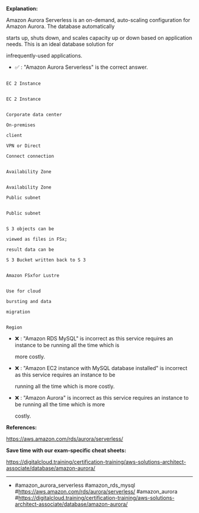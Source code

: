**Explanation:**

Amazon Aurora Serverless is an on-demand, auto-scaling configuration for Amazon Aurora. The database automatically

starts up, shuts down, and scales capacity up or down based on application needs. This is an ideal database solution for

infrequently-used applications.

- ✅ :  "Amazon Aurora Serverless" is the correct answer.

```

EC 2 Instance

```

```

EC 2 Instance

```

```

Corporate data center

On-premises

client

VPN or Direct

Connect connection

```

```

Availability Zone

```

```

Availability Zone

Public subnet

```

```

Public subnet

```

```

S 3 objects can be

viewed as files in FSx;

result data can be

S 3 Bucket written back to S 3

```

```

Amazon FSxfor Lustre

```

```

Use for cloud

bursting and data

migration

```

```

Region

```

- ❌ :  "Amazon RDS MySQL" is incorrect as this service requires an instance to be running all the time which is

  more costly.

- ❌ :  "Amazon EC2 instance with MySQL database installed" is incorrect as this service requires an instance to be

  running all the time which is more costly.

- ❌ :  "Amazon Aurora" is incorrect as this service requires an instance to be running all the time which is more

  costly.

**References:**

<https://aws.amazon.com/rds/aurora/serverless/>

**Save time with our exam-specific cheat sheets:**

<https://digitalcloud.training/certification-training/aws-solutions-architect-associate/database/amazon-aurora/>

----

- #amazon_aurora_serverless #amazon_rds_mysql #<https://aws.amazon.com/rds/aurora/serverless/> #amazon_aurora #<https://digitalcloud.training/certification-training/aws-solutions-architect-associate/database/amazon-aurora/>
